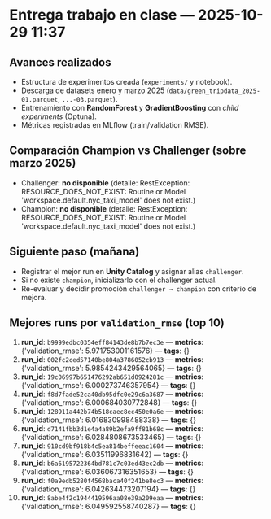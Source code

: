 # Entrega trabajo en clase — 2025-10-29 11:37

## Avances realizados
- Estructura de experimentos creada (`experiments/` y notebook).
- Descarga de datasets enero y marzo 2025 (`data/green_tripdata_2025-01.parquet`, `...-03.parquet`).
- Entrenamiento con **RandomForest** y **GradientBoosting** con *child experiments* (Optuna).
- Métricas registradas en MLflow (train/validation RMSE).

## Comparación Champion vs Challenger (sobre marzo 2025)
- Challenger: **no disponible** (detalle: RestException: RESOURCE_DOES_NOT_EXIST: Routine or Model 'workspace.default.nyc_taxi_model' does not exist.)
- Champion: **no disponible** (detalle: RestException: RESOURCE_DOES_NOT_EXIST: Routine or Model 'workspace.default.nyc_taxi_model' does not exist.)

## Siguiente paso (mañana)
- Registrar el mejor run en **Unity Catalog** y asignar alias `challenger`.
- Si no existe `champion`, inicializarlo con el challenger actual.
- Re-evaluar y decidir promoción `challenger → champion` con criterio de mejora.

## Mejores runs por `validation_rmse` (top 10)
1. **run_id**: `b9999edbc0354eff84143de8b7b7ec3e` — **metrics**: {'validation_rmse': 5.971753001161576} — **tags**: {}
2. **run_id**: `002fc2ced57140be804a3786052cb913` — **metrics**: {'validation_rmse': 5.9854243429564065} — **tags**: {}
3. **run_id**: `19c06997b651476292ab651d0924281c` — **metrics**: {'validation_rmse': 6.000273746357954} — **tags**: {}
4. **run_id**: `f8d7fade52ca40db95dfc0e29c6a3687` — **metrics**: {'validation_rmse': 6.000684030772848} — **tags**: {}
5. **run_id**: `128911a442b74b518caec8ec450e0a6e` — **metrics**: {'validation_rmse': 6.016830998488338} — **tags**: {}
6. **run_id**: `d7141fbb3d1e4a4a89b2efa9ff81b68c` — **metrics**: {'validation_rmse': 6.0284808673533465} — **tags**: {}
7. **run_id**: `910cd9bf918b4c5ea814beffeeac1604` — **metrics**: {'validation_rmse': 6.03511996831642} — **tags**: {}
8. **run_id**: `b6a6195722364bd781c7c03ed43ec2db` — **metrics**: {'validation_rmse': 6.036067316351653} — **tags**: {}
9. **run_id**: `f0a9edb5280f4568baca40f241be8ec3` — **metrics**: {'validation_rmse': 6.042634473207194} — **tags**: {}
10. **run_id**: `8abe4f2c1944419596aa08e39a209eaa` — **metrics**: {'validation_rmse': 6.049592558740287} — **tags**: {}